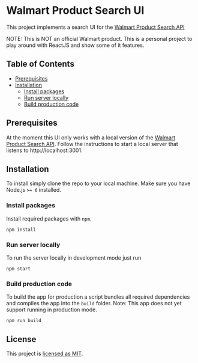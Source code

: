 # Walmart Product Search UI

This project implements a search UI for the [Walmart Product Search API](https://github.com/hendrikbeneke/walmart-product-search)

NOTE: This is NOT an official Walmart product. This is a personal project to play around with ReactJS and show some of it features.

## Table of Contents

- [Prerequisites](#prerequisites)
- [Installation](#installation)
  - [Install packages](#install-packages)
  - [Run server locally](#run-server-locally)
  - [Build production code](#build-production-code)
  

## Prerequisites

At the moment this UI only works with a local version of the [Walmart Product Search API](https://github.com/hendrikbeneke/walmart-product-search). 
Follow the instructions to start a local server that listens to http://localhost:3001.

## Installation

To install simply clone the repo to your local machine. Make sure you have Node.js `>= 6` installed.

### Install packages

Install required packages with `npm`.
```
npm install
```

### Run server locally
To run the server locally in development mode just run
```
npm start
```

### Build production code
To build the app for production a script bundles all required dependencies and compiles the app into the `build` folder. 
Note: This app does not yet support running in production mode.
```
npm run build
```

## License
This project is [licensed as MIT](https://github.com/hendrikbeneke/walmart-product-search-ui/blob/master/LICENSE).
